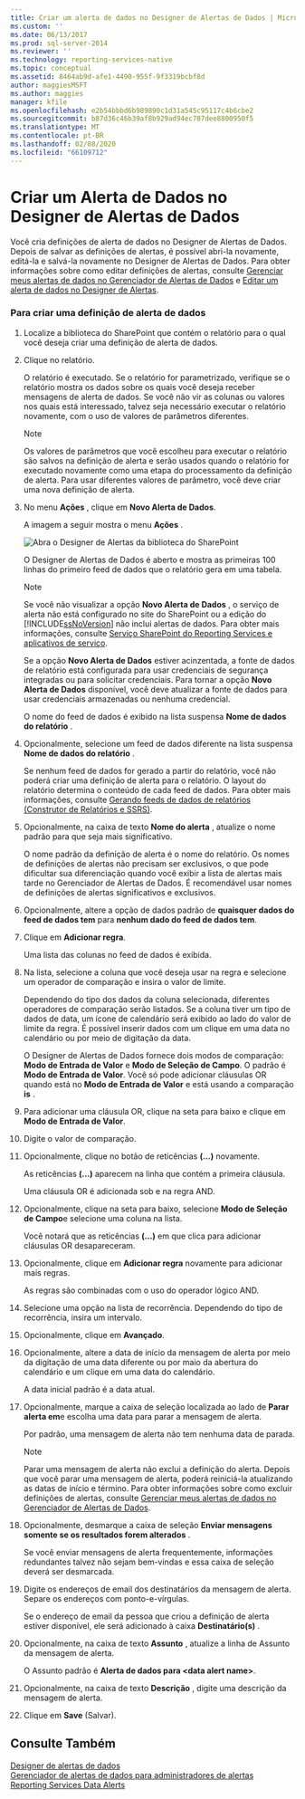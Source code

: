 ```yaml
---
title: Criar um alerta de dados no Designer de Alertas de Dados | Microsoft Docs
ms.custom: ''
ms.date: 06/13/2017
ms.prod: sql-server-2014
ms.reviewer: ''
ms.technology: reporting-services-native
ms.topic: conceptual
ms.assetid: 8464ab9d-afe1-4490-955f-9f3319bcbf8d
author: maggiesMSFT
ms.author: maggies
manager: kfile
ms.openlocfilehash: e2b54bbbd6b989890c1d31a545c95117c4b6cbe2
ms.sourcegitcommit: b87d36c46b39af8b929ad94ec707dee8800950f5
ms.translationtype: MT
ms.contentlocale: pt-BR
ms.lasthandoff: 02/08/2020
ms.locfileid: "66109712"
---
```

# <a name="create-a-data-alert-in-data-alert-designer"></a>Criar um Alerta de Dados no Designer de Alertas de Dados
  Você cria definições de alerta de dados no Designer de Alertas de Dados. Depois de salvar as definições de alertas, é possível abri-la novamente, editá-la e salvá-la novamente no Designer de Alertas de Dados. Para obter informações sobre como editar definições de alertas, consulte [Gerenciar meus alertas de dados no Gerenciador de Alertas de Dados](manage-my-data-alerts-in-data-alert-manager.md) e [Editar um alerta de dados no Designer de Alertas](edit-a-data-alert-in-alert-designer.md).  
  
### <a name="to-create-a-data-alert-definition"></a>Para criar uma definição de alerta de dados  
  
1.  Localize a biblioteca do SharePoint que contém o relatório para o qual você deseja criar uma definição de alerta de dados.  
  
2.  Clique no relatório.  
  
     O relatório é executado. Se o relatório for parametrizado, verifique se o relatório mostra os dados sobre os quais você deseja receber mensagens de alerta de dados. Se você não vir as colunas ou valores nos quais está interessado, talvez seja necessário executar o relatório novamente, com o uso de valores de parâmetros diferentes.  
  
    > [!NOTE]  
    >  Os valores de parâmetros que você escolheu para executar o relatório são salvos na definição de alerta e serão usados quando o relatório for executado novamente como uma etapa do processamento da definição de alerta. Para usar diferentes valores de parâmetro, você deve criar uma nova definição de alerta.  
  
3.  No menu **Ações** , clique em **Novo Alerta de Dados**.  
  
     A imagem a seguir mostra o menu **Ações** .  
  
     ![Abra o Designer de Alertas da biblioteca do SharePoint](media/rs-openalertdesigneriw.gif "Abra o Designer de Alertas da biblioteca do SharePoint")  
  
     O Designer de Alertas de Dados é aberto e mostra as primeiras 100 linhas do primeiro feed de dados que o relatório gera em uma tabela.  
  
    > [!NOTE]  
    >  Se você não visualizar a opção **Novo Alerta de Dados** , o serviço de alerta não está configurado no site do SharePoint ou a edição do [!INCLUDE[ssNoVersion](../includes/ssnoversion-md.md)] não inclui alertas de dados. Para obter mais informações, consulte [Serviço SharePoint do Reporting Services e aplicativos de serviço](../../2014/reporting-services/reporting-services-sharepoint-service-and-service-applications.md).  
    >   
    >  Se a opção **Novo Alerta de Dados** estiver acinzentada, a fonte de dados de relatório está configurada para usar credenciais de segurança integradas ou para solicitar credenciais. Para tornar a opção **Novo Alerta de Dados** disponível, você deve atualizar a fonte de dados para usar credenciais armazenadas ou nenhuma credencial.  
  
     O nome do feed de dados é exibido na lista suspensa **Nome de dados do relatório** .  
  
4.  Opcionalmente, selecione um feed de dados diferente na lista suspensa **Nome de dados do relatório** .  
  
     Se nenhum feed de dados for gerado a partir do relatório, você não poderá criar uma definição de alerta para o relatório. O layout do relatório determina o conteúdo de cada feed de dados. Para obter mais informações, consulte [Gerando feeds de dados de relatórios &#40;Construtor de Relatórios e SSRS&#41;](report-builder/generating-data-feeds-from-reports-report-builder-and-ssrs.md).  
  
5.  Opcionalmente, na caixa de texto **Nome do alerta** , atualize o nome padrão para que seja mais significativo.  
  
     O nome padrão da definição de alerta é o nome do relatório. Os nomes de definições de alertas não precisam ser exclusivos, o que pode dificultar sua diferenciação quando você exibir a lista de alertas mais tarde no Gerenciador de Alertas de Dados. É recomendável usar nomes de definições de alertas significativos e exclusivos.  
  
6.  Opcionalmente, altere a opção de dados padrão de **quaisquer dados do feed de dados tem** para **nenhum dado do feed de dados tem**.  
  
7.  Clique em **Adicionar regra**.  
  
     Uma lista das colunas no feed de dados é exibida.  
  
8.  Na lista, selecione a coluna que você deseja usar na regra e selecione um operador de comparação e insira o valor de limite.  
  
     Dependendo do tipo dos dados da coluna selecionada, diferentes operadores de comparação serão listados. Se a coluna tiver um tipo de dados de data, um ícone de calendário será exibido ao lado do valor de limite da regra. É possível inserir dados com um clique em uma data no calendário ou por meio de digitação da data.  
  
     O Designer de Alertas de Dados fornece dois modos de comparação: **Modo de Entrada de Valor** e **Modo de Seleção de Campo**. O padrão é **Modo de Entrada de Valor**. Você só pode adicionar cláusulas OR quando está no **Modo de Entrada de Valor** e está usando a comparação **is** .  
  
9. Para adicionar uma cláusula OR, clique na seta para baixo e clique em **Modo de Entrada de Valor**.  
  
10. Digite o valor de comparação.  
  
11. Opcionalmente, clique no botão de reticências **(...)** novamente.  
  
     As reticências **(...)** aparecem na linha que contém a primeira cláusula.  
  
     Uma cláusula OR é adicionada sob e na regra AND.  
  
12. Opcionalmente, clique na seta para baixo, selecione **Modo de Seleção de Campo**e selecione uma coluna na lista.  
  
     Você notará que as reticências **(...)** em que clica para adicionar cláusulas OR desapareceram.  
  
13. Opcionalmente, clique em **Adicionar regra** novamente para adicionar mais regras.  
  
     As regras são combinadas com o uso do operador lógico AND.  
  
14. Selecione uma opção na lista de recorrência. Dependendo do tipo de recorrência, insira um intervalo.  
  
15. Opcionalmente, clique em **Avançado**.  
  
16. Opcionalmente, altere a data de início da mensagem de alerta por meio da digitação de uma data diferente ou por maio da abertura do calendário e um clique em uma data do calendário.  
  
     A data inicial padrão é a data atual.  
  
17. Opcionalmente, marque a caixa de seleção localizada ao lado de **Parar alerta em**e escolha uma data para parar a mensagem de alerta.  
  
     Por padrão, uma mensagem de alerta não tem nenhuma data de parada.  
  
    > [!NOTE]  
    >  Parar uma mensagem de alerta não exclui a definição do alerta. Depois que você parar uma mensagem de alerta, poderá reiniciá-la atualizando as datas de início e término. Para obter informações sobre como excluir definições de alertas, consulte [Gerenciar meus alertas de dados no Gerenciador de Alertas de Dados](manage-my-data-alerts-in-data-alert-manager.md).  
  
18. Opcionalmente, desmarque a caixa de seleção **Enviar mensagens somente se os resultados forem alterados** .  
  
     Se você enviar mensagens de alerta frequentemente, informações redundantes talvez não sejam bem-vindas e essa caixa de seleção deverá ser desmarcada.  
  
19. Digite os endereços de email dos destinatários da mensagem de alerta. Separe os endereços com ponto-e-vírgulas.  
  
     Se o endereço de email da pessoa que criou a definição de alerta estiver disponível, ele será adicionado à caixa **Destinatário(s)** .  
  
20. Opcionalmente, na caixa de texto **Assunto** , atualize a linha de Assunto da mensagem de alerta.  
  
     O Assunto padrão é **Alerta de dados para \<data alert name>**.  
  
21. Opcionalmente, na caixa de texto **Descrição** , digite uma descrição da mensagem de alerta.  
  
22. Clique em **Save** (Salvar).  
  
## <a name="see-also"></a>Consulte Também  
 [Designer de alertas de dados](../../2014/reporting-services/data-alert-designer.md)   
 [Gerenciador de alertas de dados para administradores de alertas](../../2014/reporting-services/data-alert-manager-for-alerting-administrators.md)   
 [Reporting Services Data Alerts](../ssms/agent/alerts.md)  
  
  
